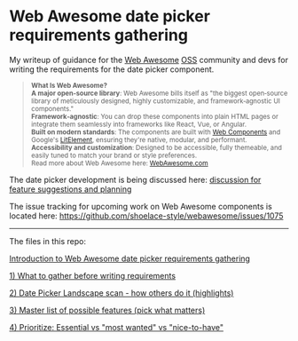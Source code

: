 # Web Awesome date picker requirements gathering

My writeup of guidance for the [Web Awesome](https://github.com/shoelace-style/webawesome) [OSS](https://en.wikipedia.org/wiki/Open-source_software) community and devs for writing the requirements for the date picker component.

> <sup>**What Is Web Awesome?**\
 **A major open‑source library**: Web Awesome bills itself as "the biggest open‑source library of meticulously designed, highly customizable, and framework‑agnostic UI components."</sup>\
> <sup>**Framework‑agnostic**: You can drop these components into plain HTML pages or integrate them seamlessly into frameworks like React, Vue, or Angular.</sup>\
> <sup>**Built on modern standards**: The components are built with [Web Components](https://developer.mozilla.org/en-US/docs/Web/API/Web_components) and Google's [LitElement](https://lit.dev/docs/), ensuring they're native, modular, and performant.</sup>\
> <sup>**Accessibility and customization**: Designed to be accessible, fully themeable, and easily tuned to match your brand or style preferences.</sup>\
> <sup>Read more about Web Awesome here: [WebAwesome.com](https://webawesome.com/)</sup>


The date picker development is being discussed here: [discussion for feature suggestions and planning](https://github.com/shoelace-style/webawesome/discussions/935)

The issue tracking for upcoming work on Web Awesome components is located here: https://github.com/shoelace-style/webawesome/issues/1075

---

The files in this repo:

[ Introduction to Web Awesome date picker requirements gathering](Introduction-to-web-picker-requirements-gathering.md)

[1) What to gather before writing requirements](1-What-to-gather-before-writing-requirements.md)

[2) Date Picker Landscape scan - how others do it (highlights)](2-Date-Picker-landscape-scan-how-others-do-it.md)

[3) Master list of possible features (pick what matters)](3-Master-list-of-possible-features.md)

[4) Prioritize: Essential vs "most wanted" vs "nice-to-have"](4-Prioritize-essential-vs-most-wanted-vs-nice-to-have.md)
